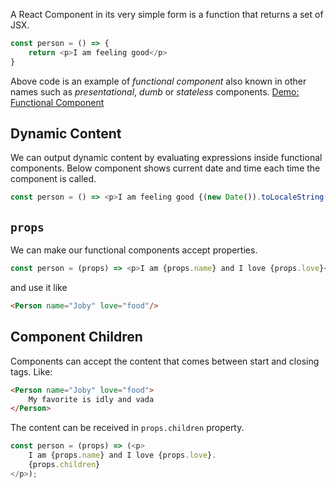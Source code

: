 A React Component in its very simple form is a function that returns a set of JSX.
```javascript
const person = () => {
    return <p>I am feeling good</p>
}
```
Above code is an example of _functional component_ also known in other names such as _presentational_, _dumb_ or _stateless_ components.
[Demo: Functional Component](https://codepen.io/jobyjoseph/pen/qMYvxB)

## Dynamic Content
We can output dynamic content by evaluating expressions inside functional components. Below component shows current date and time each time the component is called.
```javascript
const person = () => <p>I am feeling good {(new Date()).toLocaleString()}</p>
```

## `props`
We can make our functional components accept properties.
```javascript
const person = (props) => <p>I am {props.name} and I love {props.love}</p>
```
and use it like
```html
<Person name="Joby" love="food"/>
```

## Component Children
Components can accept the content that comes between start and closing tags. Like:
```html
<Person name="Joby" love="food">
    My favorite is idly and vada
</Person>
```
The content can be received in `props.children` property.
```javascript
const person = (props) => (<p>
    I am {props.name} and I love {props.love}.
    {props.children}
</p>);
```